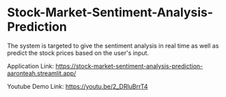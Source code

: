 # Stock-Market-Sentiment-Analysis-Prediction
The system is targeted to give the sentiment analysis in real time as well as predict the stock prices based on the user's input. 

Application Link: https://stock-market-sentiment-analysis-prediction-aaronteah.streamlit.app/ 

Youtube Demo Link: https://youtu.be/2_DRluBrrT4 
